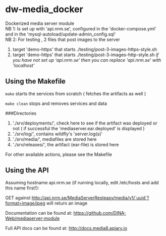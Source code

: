 # dw-media_docker

Dockerized media server module <br>
NB 1: Is set up with 'api.nrm.se', configured in the 'docker-compose.yml' and in the 'mysql-autoload/update-admin_config.sql'<br>
NB 2: For testing , 2 files that post images to the server

1. target 'demo-https' that starts ./testing/post-3-images-https-style.sh
2. target 'demo-https' that starts ./testing/post-3-images-http-style.sh
*if you have not set up 'api.nrm.se' then you can replace 'api.nrm.se' with 'localhost'*
 
## Using the Makefile

`make` starts the services from scratch ( fetches the artifacts as well ) <br>

`make clean` stops and removes services and data<br>

###Directories

1. './srv/deployments/', check here to see if the artifact was deployed or not ( if successful the 'mediaserver.ear.deployed' is displayed )
2. './srv/log/', contains wildfly's 'server.log(s)'
3. './srv/media/', mediafiles are stored here
4. './srv/releases/', the artifact (ear-file) is stored here


For other available actions, please see the Makefile

## Using the API

Assuming hostname api.nrm.se (if running locally, edit /etc/hosts and add this name first!):<br>

GET against http://api.nrm.se/MediaServerResteasy/media/v1/`uuid`?format=image/jpeg will return an image<br>

Documentation can be found at: <https://github.com/DINA-Web/mediaserver-module> <br>

Full API docs can be found at: <http://docs.media8.apiary.io><br>

